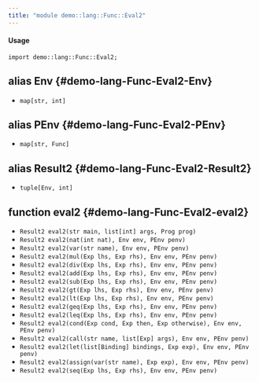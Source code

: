 ```yaml
---
title: "module demo::lang::Func::Eval2"
---
```


#### Usage

`import demo::lang::Func::Eval2;`

## alias Env {#demo-lang-Func-Eval2-Env}

* `map[str, int]`

## alias PEnv {#demo-lang-Func-Eval2-PEnv}

* `map[str, Func]`

## alias Result2 {#demo-lang-Func-Eval2-Result2}

* `tuple[Env, int]`

## function eval2 {#demo-lang-Func-Eval2-eval2}

* ``Result2 eval2(str main, list[int] args, Prog prog)``
* ``Result2 eval2(nat(int nat), Env env, PEnv penv)``
* ``Result2 eval2(var(str name), Env env, PEnv penv)``
* ``Result2 eval2(mul(Exp lhs, Exp rhs), Env env, PEnv penv)``
* ``Result2 eval2(div(Exp lhs, Exp rhs), Env env, PEnv penv)``
* ``Result2 eval2(add(Exp lhs, Exp rhs), Env env, PEnv penv)``
* ``Result2 eval2(sub(Exp lhs, Exp rhs), Env env, PEnv penv)``
* ``Result2 eval2(gt(Exp lhs, Exp rhs), Env env, PEnv penv)``
* ``Result2 eval2(lt(Exp lhs, Exp rhs), Env env, PEnv penv)``
* ``Result2 eval2(geq(Exp lhs, Exp rhs), Env env, PEnv penv)``
* ``Result2 eval2(leq(Exp lhs, Exp rhs), Env env, PEnv penv)``
* ``Result2 eval2(cond(Exp cond, Exp then, Exp otherwise), Env env, PEnv penv)``
* ``Result2 eval2(call(str name, list[Exp] args), Env env, PEnv penv)``
* ``Result2 eval2(let(list[Binding] bindings, Exp exp), Env env, PEnv penv)``
* ``Result2 eval2(assign(var(str name), Exp exp), Env env, PEnv penv)``
* ``Result2 eval2(seq(Exp lhs, Exp rhs), Env env, PEnv penv)``

